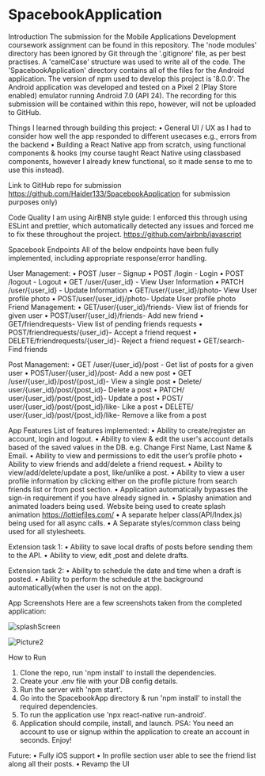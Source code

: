 # SpacebookApplication
 
Introduction
The submission for the Mobile Applications Development coursework assignment can be found in this repository. The 'node modules' directory has been ignored by Git through the '.gitignore' file, as per best practises. A 'camelCase' structure was used to write all of the code. The 'SpacebookApplication' directory contains all of the files for the Android application. The version of npm used to develop this project is '8.0.0'. The Android application was developed and tested on a Pixel 2 (Play Store enabled) emulator running Android 7.0 (API 24). The recording for this submission will be contained within this repo, however, will not be uploaded to GitHub.

Things I learned through building this project:
•	General UI / UX as I had to consider how well the app responded to different usecases e.g., errors from the backend
•	Building a React Native app from scratch, using functional components & hooks (my course taught React Native using classbased components, however I already knew functional, so it made sense to me to use this instead).

Link to GitHub repo for submission https://github.com/Haider133/SpacebookApplication for submission purposes only)

Code Quality
I am using AirBNB style guide:
I enforced this through using ESLint and prettier, which automatically detected any issues and forced me to fix these throughout the project. https://github.com/airbnb/javascript

Spacebook Endpoints
All of the below endpoints have been fully implemented, including appropriate response/error handling.

User Management:
•	POST /user – Signup
•	POST /login - Login
•	POST /logout - Logout
•	GET /user/{user_id} - View User Information
•	PATCH /user/{user_id} - Update Information
•	GET/user/{user_id}/photo- View User profile photo
•	POST/user/{user_id}/photo- Update User profile photo
Friend Management:
•	GET/user/{user_id}/friends- View list of friends for given user 
•	POST/user/{user_id}/friends-  Add new friend
•	GET/friendrequests- View list of pending friends requests 
•	POST/friendrequests/{user_id}- Accept a friend request
•	DELETE/friendrequests/{user_id}- Reject a friend request
•	GET/search- Find friends 

Post Management:
•	GET /user/{user_id}/post - Get list of posts for a given user
•	POST/user/{user_id}/post- Add a new post
•	GET /user/{user_id}/post/{post_id}- View a single post
•	Delete/ user/{user_id}/post/{post_id}- Delete a post
•	PATCH/ user/{user_id}/post/{post_id}- Update a post
•	POST/ user/{user_id}/post/{post_id}/like- Like a post
•	DELETE/ user/{user_id}/post/{post_id}/like- Remove a like from a post

App Features
List of features implemented:
•	Ability to create/register an account, login and logout.
•	Ability to view & edit the user's account details based of the saved values in the DB. e.g. Change First Name, Last Name & Email.
•	Ability to view and permissions to edit the user’s profile photo 
•	Ability to view friends  and add/delete a friend request.
•	Ability to view/add/delete/update a post, like/unlike a post.
•	Ability to view a user profile information by clicking either on the profile picture from search friends list or from post section. 
•	Application automatically bypasses the sign-in requirement if you have already signed in.
•	Splashy animation and animated loaders being used. Website being used to create splash animation https://lottiefiles.com/
•	A separate helper class(API/Index.js) being used for all async calls.
•	 A Separate styles/common class being used for all stylesheets.


 Extension task 1:
•	Ability to save local drafts of posts before sending them to the API.
•	Ability to view, edit ,post and delete drafts. 

Extension task 2:
•	Ability to schedule the date and time when a draft is posted.
•	Ability to perform the schedule at the background automatically(when the user is not on the app).

App Screenshots
Here are a few screenshots taken from the completed application:

![splashScreen](https://user-images.githubusercontent.com/99869892/157520659-e06ae8dc-ca2b-4484-8804-657a92eab195.png)


![Picture2](https://user-images.githubusercontent.com/99869892/157520736-61a0598d-9b49-4bc8-97b2-f12650cf3391.png)

How to Run
1.	Clone the repo, run 'npm install' to install the dependencies.
2.	Create your .env file with your DB config details.
3.	Run the server with 'npm start'.
4.	Go into the SpacebookApp directory & run 'npm install' to install the required dependencies.
5.	To run the application use 'npx react-native run-android'.
6.	Application should compile, install, and launch.
 PSA: You need an account to use or signup within the application to create an account in seconds.
Enjoy!

Future:
•	Fully iOS support
•	In profile section user able to see the friend list along all their posts.
•	Revamp the UI
